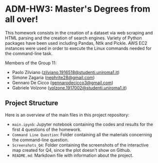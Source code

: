 # ADM-HW3: Master's Degrees from all over!

This homework consists in the creation of a dataset via web scraping and HTML parsing and the creation of search engines. Variety of Python packages have been used including Pandas, Ntlk and Pickle. AWS EC2 instances were used in order to execute the Linux commands needed for the command-line task.

Members of the Group 11:   
- Paolo Zilviano (zilviano.1916518@studenti.uniroma1.it)
- Simone Zagaria (nephrite28@gmail.com)
- Gennaro De Cicco (gennarodecicco3@gmail.com)
- Gabriele Volzone (volzone.1917002@studenti.uniroma1.it)

## Project Structure

Here is an overview of the main files in this project repository:

- `main.ipynb`: Jupyter notebook containing the codes and results for the first 4 questions of the homework.
- `Command Line Question`: Folder containing all the materials concerning the command-line question.
- `Screenshots_Q4`: Folder containing the screenshots of the interactive map created for Q4, since the plot doesn't show on Github.
- `README.md`: Markdown file with information about the project.
